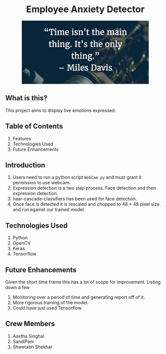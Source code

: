 <h1 align="center"> Employee Anxiety Detector </h1>

<div align="center">
    <img src="https://github.com/Shwetabh1/submit-timesheet/blob/master/time-isnt-the-main-thing-1000x486.png" alt="Essential JavaScript" width="400" height="200"/>
  <br>
</div>


## What is this?
This project aims to display live emotions expressed.

## Table of Contents
1. Features
1. Technologies Used
1. Future Enhancements

## Introduction
1. Users need to run a python script `WebCam.py` and must grant it permission to use webcam.
1. Expression detection is a two step process. Face detection and then expression detection.
1. haar-cascade-classifiers has been used for face detection.
1. Once face is detected it is rescaled and chopped to 48 * 48 pixel size. and run against our trained model.

## Technologies Used
1. Python
1. OpenCV
1. Keras
1. Tensorflow

## Future Enhancements
Given the short time frame this has a lot of scope for improvement. Listing down a few
1. Monitoring over a period of time and generating report off of it.
1. More rigorous training of the model.
1. Could have just used Tensorflow.

## Crew Members
1. Aastha Singhal
1. SandiPani
1. Shwetabh Shekhar

